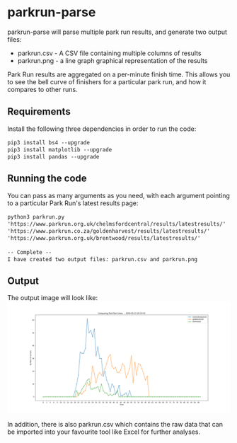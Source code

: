 # parkrun-parse

parkrun-parse will parse multiple park run results, and generate two output files:
* parkrun.csv - A CSV file containing multiple columns of results
* parkrun.png - a line graph graphical representation of the results

Park Run results are aggregated on a per-minute finish time. This allows you to see the bell curve of finishers for a particular park run, and how it compares to other runs. 

## Requirements
Install the following three dependencies in order to run the code: 
```
pip3 install bs4 --upgrade
pip3 install matplotlib --upgrade
pip3 install pandas --upgrade
```

## Running the code
You can pass as many arguments as you need, with each argument pointing to a particular Park Run's latest results page:
```
python3 parkrun.py 'https://www.parkrun.org.uk/chelmsfordcentral/results/latestresults/' 'https://www.parkrun.co.za/goldenharvest/results/latestresults/' 'https://www.parkrun.org.uk/brentwood/results/latestresults/'

-- Complete --
I have created two output files: parkrun.csv and parkrun.png
```

## Output
The output image will look like:
![alt text](https://github.com/willie-engelbrecht/parkrun-parse/blob/master/parkrun.png "Line Graph")

In addition, there is also parkrun.csv which contains the raw data that can be imported into your favourite tool like Excel for further analyses. 
